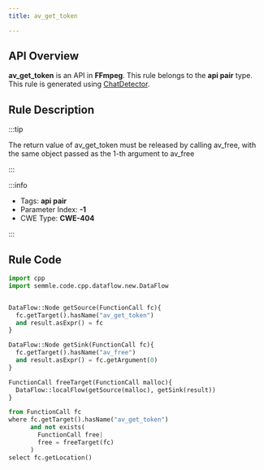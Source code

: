 ```yaml
---
title: av_get_token

---
```



## API Overview
**av_get_token** is an API in **FFmpeg**. This rule belongs to the **api pair** type. This rule is generated using [ChatDetector](../../tools/ChatDetector).
## Rule Description

:::tip

The return value of av_get_token must be released by calling av_free, with the same object passed as the 1-th argument to av_free

:::

:::info

- Tags: **api pair**
- Parameter Index: **-1**
- CWE Type: **CWE-404**

:::

## Rule Code
```python
import cpp
import semmle.code.cpp.dataflow.new.DataFlow


DataFlow::Node getSource(FunctionCall fc){
  fc.getTarget().hasName("av_get_token")
  and result.asExpr() = fc
}

DataFlow::Node getSink(FunctionCall fc){
  fc.getTarget().hasName("av_free")
  and result.asExpr() = fc.getArgument(0)
}

FunctionCall freeTarget(FunctionCall malloc){
  DataFlow::localFlow(getSource(malloc), getSink(result))
}

from FunctionCall fc
where fc.getTarget().hasName("av_get_token")
      and not exists(
        FunctionCall free| 
        free = freeTarget(fc)
      )
select fc.getLocation()

```